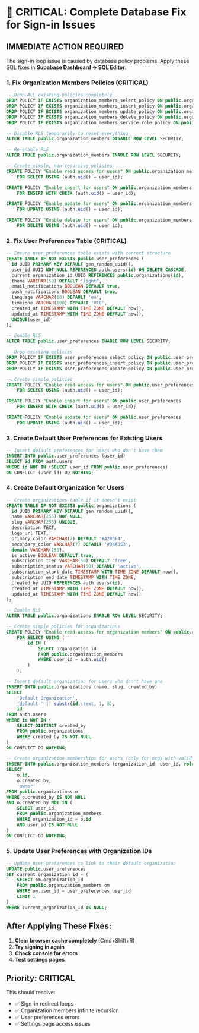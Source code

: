 # 🚨 CRITICAL: Complete Database Fix for Sign-in Issues

## **IMMEDIATE ACTION REQUIRED**

The sign-in loop issue is caused by database policy problems. Apply these SQL fixes in **Supabase Dashboard → SQL Editor**:

### **1. Fix Organization Members Policies (CRITICAL)**

```sql
-- Drop ALL existing policies completely
DROP POLICY IF EXISTS organization_members_select_policy ON public.organization_members;
DROP POLICY IF EXISTS organization_members_insert_policy ON public.organization_members;
DROP POLICY IF EXISTS organization_members_update_policy ON public.organization_members;
DROP POLICY IF EXISTS organization_members_delete_policy ON public.organization_members;
DROP POLICY IF EXISTS organization_members_service_role_policy ON public.organization_members;

-- Disable RLS temporarily to reset everything
ALTER TABLE public.organization_members DISABLE ROW LEVEL SECURITY;

-- Re-enable RLS
ALTER TABLE public.organization_members ENABLE ROW LEVEL SECURITY;

-- Create simple, non-recursive policies
CREATE POLICY "Enable read access for users" ON public.organization_members
    FOR SELECT USING (auth.uid() = user_id);

CREATE POLICY "Enable insert for users" ON public.organization_members
    FOR INSERT WITH CHECK (auth.uid() = user_id);

CREATE POLICY "Enable update for users" ON public.organization_members
    FOR UPDATE USING (auth.uid() = user_id);

CREATE POLICY "Enable delete for users" ON public.organization_members
    FOR DELETE USING (auth.uid() = user_id);
```

### **2. Fix User Preferences Table (CRITICAL)**

```sql
-- Ensure user_preferences table exists with correct structure
CREATE TABLE IF NOT EXISTS public.user_preferences (
  id UUID PRIMARY KEY DEFAULT gen_random_uuid(),
  user_id UUID NOT NULL REFERENCES auth.users(id) ON DELETE CASCADE,
  current_organization_id UUID REFERENCES public.organizations(id),
  theme VARCHAR(50) DEFAULT 'light',
  email_notifications BOOLEAN DEFAULT true,
  push_notifications BOOLEAN DEFAULT true,
  language VARCHAR(10) DEFAULT 'en',
  timezone VARCHAR(100) DEFAULT 'UTC',
  created_at TIMESTAMP WITH TIME ZONE DEFAULT now(),
  updated_at TIMESTAMP WITH TIME ZONE DEFAULT now(),
  UNIQUE(user_id)
);

-- Enable RLS
ALTER TABLE public.user_preferences ENABLE ROW LEVEL SECURITY;

-- Drop existing policies
DROP POLICY IF EXISTS user_preferences_select_policy ON public.user_preferences;
DROP POLICY IF EXISTS user_preferences_insert_policy ON public.user_preferences;
DROP POLICY IF EXISTS user_preferences_update_policy ON public.user_preferences;

-- Create simple policies
CREATE POLICY "Enable read access for users" ON public.user_preferences
    FOR SELECT USING (auth.uid() = user_id);

CREATE POLICY "Enable insert for users" ON public.user_preferences
    FOR INSERT WITH CHECK (auth.uid() = user_id);

CREATE POLICY "Enable update for users" ON public.user_preferences
    FOR UPDATE USING (auth.uid() = user_id);
```

### **3. Create Default User Preferences for Existing Users**

```sql
-- Insert default preferences for users who don't have them
INSERT INTO public.user_preferences (user_id)
SELECT id FROM auth.users 
WHERE id NOT IN (SELECT user_id FROM public.user_preferences)
ON CONFLICT (user_id) DO NOTHING;
```

### **4. Create Default Organization for Users**

```sql
-- Create organizations table if it doesn't exist
CREATE TABLE IF NOT EXISTS public.organizations (
  id UUID PRIMARY KEY DEFAULT gen_random_uuid(),
  name VARCHAR(255) NOT NULL,
  slug VARCHAR(255) UNIQUE,
  description TEXT,
  logo_url TEXT,
  primary_color VARCHAR(7) DEFAULT '#4285F4',
  secondary_color VARCHAR(7) DEFAULT '#34A853',
  domain VARCHAR(255),
  is_active BOOLEAN DEFAULT true,
  subscription_tier VARCHAR(50) DEFAULT 'free',
  subscription_status VARCHAR(50) DEFAULT 'active',
  subscription_start_date TIMESTAMP WITH TIME ZONE DEFAULT now(),
  subscription_end_date TIMESTAMP WITH TIME ZONE,
  created_by UUID REFERENCES auth.users(id),
  created_at TIMESTAMP WITH TIME ZONE DEFAULT now(),
  updated_at TIMESTAMP WITH TIME ZONE DEFAULT now()
);

-- Enable RLS
ALTER TABLE public.organizations ENABLE ROW LEVEL SECURITY;

-- Create simple policies for organizations
CREATE POLICY "Enable read access for organization members" ON public.organizations
    FOR SELECT USING (
        id IN (
            SELECT organization_id 
            FROM public.organization_members 
            WHERE user_id = auth.uid()
        )
    );

-- Insert default organization for users who don't have one
INSERT INTO public.organizations (name, slug, created_by)
SELECT 
    'Default Organization',
    'default-' || substr(id::text, 1, 8),
    id
FROM auth.users 
WHERE id NOT IN (
    SELECT DISTINCT created_by 
    FROM public.organizations 
    WHERE created_by IS NOT NULL
)
ON CONFLICT DO NOTHING;

-- Create organization memberships for users (only for orgs with valid created_by)
INSERT INTO public.organization_members (organization_id, user_id, role)
SELECT 
    o.id,
    o.created_by,
    'owner'
FROM public.organizations o
WHERE o.created_by IS NOT NULL 
AND o.created_by NOT IN (
    SELECT user_id 
    FROM public.organization_members 
    WHERE organization_id = o.id
    AND user_id IS NOT NULL
)
ON CONFLICT DO NOTHING;
```

### **5. Update User Preferences with Organization IDs**

```sql
-- Update user preferences to link to their default organization
UPDATE public.user_preferences 
SET current_organization_id = (
    SELECT om.organization_id 
    FROM public.organization_members om 
    WHERE om.user_id = user_preferences.user_id 
    LIMIT 1
)
WHERE current_organization_id IS NULL;
```

## **After Applying These Fixes:**

1. **Clear browser cache completely** (Cmd+Shift+R)
2. **Try signing in again**
3. **Check console for errors**
4. **Test settings pages**

## **Priority: CRITICAL**
This should resolve:
- ✅ Sign-in redirect loops
- ✅ Organization members infinite recursion
- ✅ User preferences errors
- ✅ Settings page access issues